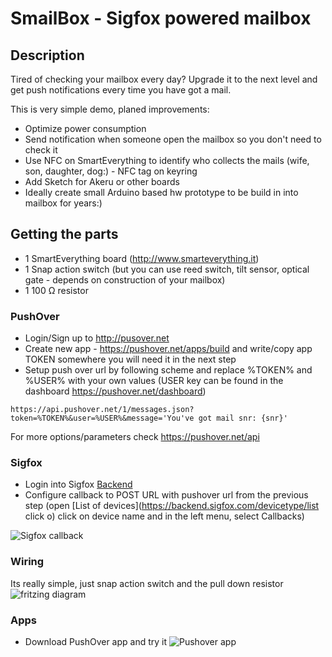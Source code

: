 # SmailBox - Sigfox powered mailbox

## Description
Tired of checking your mailbox every day? Upgrade it to the next level and get push notifications every time you have got a mail.

This is very simple demo, planed improvements:
- Optimize power consumption
- Send notification when someone open the mailbox so you don't need to check it
- Use NFC on SmartEverything to identify who collects the mails (wife, son, daughter, dog:) - NFC tag on keyring
- Add Sketch for Akeru or other boards
- Ideally create small Arduino based hw prototype to be build in into mailbox for years:)

## Getting the parts
- 1 SmartEverything board (http://www.smarteverything.it)
- 1 Snap action switch (but you can use reed switch, tilt sensor, optical gate - depends on construction of your mailbox)
- 1 100 Ω resistor


### PushOver
- Login/Sign up to http://pusover.net
- Create new app - https://pushover.net/apps/build and write/copy app TOKEN somewhere you will need it in the next step
- Setup push over url by following scheme and replace %TOKEN% and %USER% with your own values (USER key can be found in the dashboard https://pushover.net/dashboard)
```
https://api.pushover.net/1/messages.json?token=%TOKEN%&user=%USER%&message='You've got mail snr: {snr}'
```
For more options/parameters check https://pushover.net/api

### Sigfox
-  Login into Sigfox [Backend](https://backend.sigfox.com)
-  Configure callback to POST URL with pushover url from the previous step
(open [List of devices](https://backend.sigfox.com/devicetype/list click o) click on device name and in the left menu, select Callbacks)

![Sigfox callback](https://cloud.githubusercontent.com/assets/9611327/16817305/80c1707a-4942-11e6-87d0-3fc3f9815a33.png)

### Wiring
Its really simple, just snap action switch and the pull down resistor
![fritzing diagram](https://cloud.githubusercontent.com/assets/9611327/16817309/8779244e-4942-11e6-9e4e-41f5b9b87b8f.png)

### Apps
- Download PushOver app and try it
![Pushover app](https://cloud.githubusercontent.com/assets/9611327/16881819/3b48a92a-4abc-11e6-9999-676b986881a8.png)
